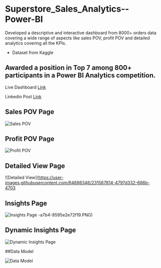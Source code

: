 # Superstore_Sales_Analytics--Power-BI
Developed a descriptive and interactive dashboard from 8000+ orders data covering a wide range of aspects like sales POV, profit POV and detailed analytics covering all the KPIs.

- Dataset from Kaggle

## Awarded a position in Top 7 among 800+ participants in a Power BI Analytics competition.

Live Dashboard [Link](https://www.novypro.com/project/superstore-dashboard-superstore-analytics)

Linkedin Post [Link](https://www.linkedin.com/posts/akash-jayakrishnan-5221081ab_superstore-analytics-dashboard-in-powerbi-activity-6971584894741172224-xQZ9?utm_source=share&utm_medium=member_desktop)

## Sales POV Page

![Sales POV](https://user-images.githubusercontent.com/64686346/231567735-7e1f08db-2a87-4fb0-96c4-a5514b0bc26f.PNG)

## Profit POV Page

![Profit POV](https://user-images.githubusercontent.com/64686346/231567772-c007830f-7d3b-436b-beff-48b9c5a0e803.PNG)

## Detailed View Page

![Detailed View](https://user-images.githubusercontent.com/64686346/231567814-4797d332-666b-4703

## Insights Page

![Insights Page](https://user-images.githubusercontent.com/64686346/231567839-43fa78eb-0758-45a4-8e5e-3a8b7136d43f.PNG)
-a7b4-8595e2e72f19.PNG)

## Dynamic Insights Page

![Dynamic Insights Page](https://user-images.githubusercontent.com/64686346/231567869-4aa2ed3a-3d2f-4019-9736-e780894afe17.PNG)

##Data Model

![Data Model](https://user-images.githubusercontent.com/64686346/231567687-768e352d-a150-4cf1-ba40-f4d12a4f72c2.PNG)




